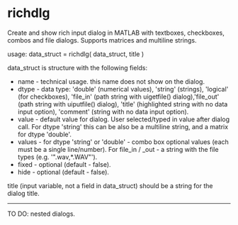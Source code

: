 # richdlg
Create and show rich input dialog in MATLAB with textboxes, checkboxes, combos and file dialogs. Supports matrices and multiline strings.

usage:
data_struct = richdlg( data_struct, title )

data_struct is structure with the following fields:
* name - technical usage. this name does not show on the dialog.
* dtype - data type: 'double' (numerical values), 'string' (strings), 'logical' (for checkboxes), 'file_in' (path string with uigetfile() dialog),'file_out' (path string with uiputfile() dialog), 'title' (highlighted string with no data input option), 'comment' (string with no data input option).
* value - default value for dialog. User selected/typed in value after dialog call. For dtype 'string' this can be also be a multiline string, and a matrix for dtype 'double'.
* values - for dtype 'string' or 'double' - combo box optional values (each must be a single line/number). For file_in / _out - a string with the file types (e.g. '".wav,*.WAV"').
* fixed - optional (default - false).
* hide - optional (default - false).

title (input variable, not a field in data_struct) should be a string for the dialog title.

***
TO DO:
nested dialogs.


